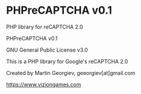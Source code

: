 # PHPreCAPTCHA v0.1
PHP library for reCAPTCHA 2.0

PHPreCAPTCHA v0.1

GNU General Public License v3.0

This is a PHP library for Google's reCAPTCHA 2.0

Created by Martin Georgiev, geeorgiev[at]gmail.com

https://www.viziongames.com
